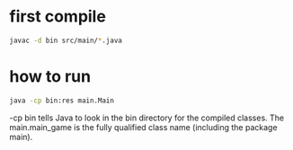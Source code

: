 # first compile 

```bash
javac -d bin src/main/*.java
```

# how to run
```bash
java -cp bin:res main.Main
```
-cp bin tells Java to look in the bin directory for the compiled classes. The main.main_game is the fully qualified class name (including the package main).
